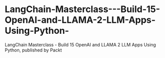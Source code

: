 # LangChain-Masterclass---Build-15-OpenAI-and-LLAMA-2-LLM-Apps-Using-Python-
LangChain Masterclass - Build 15 OpenAI and LLAMA 2 LLM Apps Using Python, published by Packt
